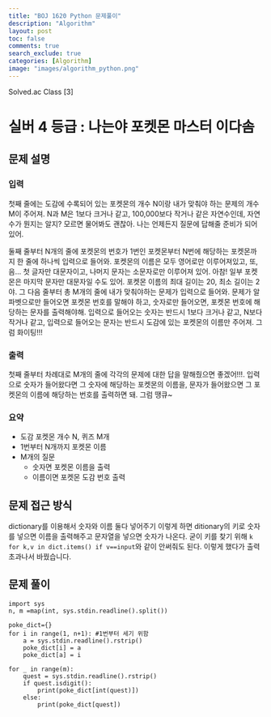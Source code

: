 ```yaml
---
title: "BOJ 1620 Python 문제풀이"
description: "Algorithm"
layout: post
toc: false
comments: true
search_exclude: true
categories: [Algorithm]
image: "images/algorithm_python.png"
---
```


Solved.ac Class [3]

# 실버 4 등급 : 나는야 포켓몬 마스터 이다솜

## 문제 설명
### 입력
첫째 줄에는 도감에 수록되어 있는 포켓몬의 개수 N이랑 내가 맞춰야 하는 문제의 개수 M이 주어져. N과 M은 1보다 크거나 같고, 100,000보다 작거나 같은 자연수인데, 자연수가 뭔지는 알지? 모르면 물어봐도 괜찮아. 나는 언제든지 질문에 답해줄 준비가 되어있어.

둘째 줄부터 N개의 줄에 포켓몬의 번호가 1번인 포켓몬부터 N번에 해당하는 포켓몬까지 한 줄에 하나씩 입력으로 들어와. 포켓몬의 이름은 모두 영어로만 이루어져있고, 또, 음... 첫 글자만 대문자이고, 나머지 문자는 소문자로만 이루어져 있어. 아참! 일부 포켓몬은 마지막 문자만 대문자일 수도 있어. 포켓몬 이름의 최대 길이는 20, 최소 길이는 2야. 그 다음 줄부터 총 M개의 줄에 내가 맞춰야하는 문제가 입력으로 들어와. 문제가 알파벳으로만 들어오면 포켓몬 번호를 말해야 하고, 숫자로만 들어오면, 포켓몬 번호에 해당하는 문자를 출력해야해. 입력으로 들어오는 숫자는 반드시 1보다 크거나 같고, N보다 작거나 같고, 입력으로 들어오는 문자는 반드시 도감에 있는 포켓몬의 이름만 주어져. 그럼 화이팅!!!
### 출력
첫째 줄부터 차례대로 M개의 줄에 각각의 문제에 대한 답을 말해줬으면 좋겠어!!!. 입력으로 숫자가 들어왔다면 그 숫자에 해당하는 포켓몬의 이름을, 문자가 들어왔으면 그 포켓몬의 이름에 해당하는 번호를 출력하면 돼. 그럼 땡큐~

### 요약
- 도감 포켓몬 개수 N, 퀴즈 M개
- 1번부터 N개까지 포켓몬 이름
- M개의 질문
    - 숫자면 포켓몬 이름을 출력
    - 이름이면 포켓몬 도감 번호 출력

## 문제 접근 방식
dictionary를 이용해서 숫자와 이름 둘다 넣어주기
이렇게 하면 ditionary의 키로 숫자를 넣으면 이름을 출력해주고 문자열을 넣으면 숫자가 나온다. 굳이 키를 찾기 위해 `k for k,v in dict.items() if v==input`와 같이 안써줘도 된다. 이렇게 했다가 출력 초과나서 바꿨습니다.

## 문제 풀이
```
import sys
n, m =map(int, sys.stdin.readline().split())

poke_dict={}
for i in range(1, n+1): #1번부터 세기 위함
    a = sys.stdin.readline().rstrip()
    poke_dict[i] = a
    poke_dict[a] = i

for _ in range(m):
    quest = sys.stdin.readline().rstrip()
    if quest.isdigit():
        print(poke_dict[int(quest)])
    else:
        print(poke_dict[quest])
```